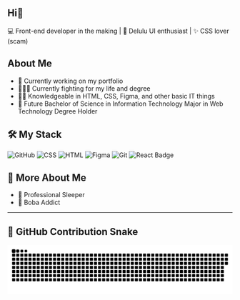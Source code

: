 ## Hi👋

💻 Front-end developer in the making | 🎨 Delulu UI enthusiast | ✨ CSS lover (scam)

## About Me
- 🔭 Currently working on my portfolio
- 👩🏻‍💻 Currently fighting for my life and degree
- 🫶🏼 Knowledgeable in HTML, CSS, Figma, and other basic IT things
- 🦄 Future Bachelor of Science in Information Technology Major in Web Technology Degree Holder

## 🛠️ My Stack

<p align="left">
  <img src="https://img.shields.io/badge/GitHub-181717?logo=github&logoColor=white" height="40" title="GitHub"/>
  <img src="https://img.shields.io/badge/CSS3-1572B6?logo=css3&logoColor=white" height="40" title="CSS"/>
  <img src="https://img.shields.io/badge/HTML5-E34F26?logo=html5&logoColor=white" height="40" title="HTML"/>
  <img src="https://img.shields.io/badge/Figma-F24E1E?logo=figma&logoColor=white" height="40" title="Figma"/>
  <img src="https://img.shields.io/badge/Git-F05032?logo=git&logoColor=white" height="40" title="Git"/>
  <img src="https://img.shields.io/badge/React-61DAFB?logo=react&logoColor=white" height="40" title="React" alt="React Badge" />
</p>

## 🎨 More About Me
- 🤡 Professional Sleeper  
- 🧃 Boba Addict

---

## 🐍 GitHub Contribution Snake

<picture>
  <source media="(prefers-color-scheme: dark)" srcset="https://raw.githubusercontent.com/ShamErika/snk/output/github-contribution-grid-snake-dark.svg" />
  <source media="(prefers-color-scheme: light)" srcset="https://raw.githubusercontent.com/ShamErika/snk/output/github-contribution-grid-snake.svg" />
  <img alt="github contribution snake" src="https://raw.githubusercontent.com/ShamErika/snk/output/github-contribution-grid-snake.svg" />
</picture>



